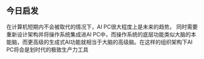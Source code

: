## 今日启发

在计算机短期内不会被取代的情况下，AI PC很大程度上是未来的趋势。
同时需要重新设计架构并将操作系统集成进AI PC中，而操作系统的底层功能类似大脑的本能脑，而更高级的生成式AI功能就相当于大脑的高级脑。在这样的组织架构下AI PC将会是划时代的极致生产力工具